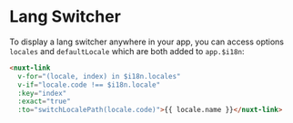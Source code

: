 # Lang Switcher

To display a lang switcher anywhere in your app, you can access options `locales` and `defaultLocale` which are both added to `app.$i18n`:

```html
<nuxt-link
  v-for="(locale, index) in $i18n.locales"
  v-if="locale.code !== $i18n.locale"
  :key="index"
  :exact="true"
  :to="switchLocalePath(locale.code)">{{ locale.name }}</nuxt-link>
```



